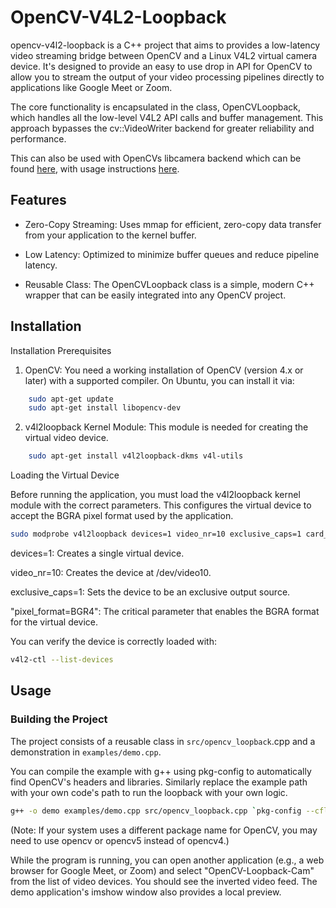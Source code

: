 # OpenCV-V4L2-Loopback
opencv-v4l2-loopback is a C++ project that aims to provides a low-latency video streaming bridge between OpenCV and a Linux V4L2 virtual camera device. It's designed to provide an easy to use drop in API for OpenCV to allow you to stream the output of your video processing pipelines directly to applications like Google Meet or Zoom.

The core functionality is encapsulated in the class, OpenCVLoopback, which handles all the low-level V4L2 API calls and buffer management. This approach bypasses the cv::VideoWriter backend for greater reliability and performance.

This can also be used with OpenCVs libcamera backend which can be found [here](https://github.com/advait-0/opencv), with usage instructions [here](https://gist.github.com/advait-0/0d514a9c4328a28a29b52b297d555c43).

## Features

- Zero-Copy Streaming: Uses mmap for efficient, zero-copy data transfer from your application to the kernel buffer.

- Low Latency: Optimized to minimize buffer queues and reduce pipeline latency.

- Reusable Class: The OpenCVLoopback class is a simple, modern C++ wrapper that can be easily integrated into any OpenCV project.

## Installation
Installation
Prerequisites

1. OpenCV: You need a working installation of OpenCV (version 4.x or later) with a supported compiler. On Ubuntu, you can install it via:
```bash
    sudo apt-get update
    sudo apt-get install libopencv-dev
```

2. v4l2loopback Kernel Module: This module is needed for creating the virtual video device.
```bash
    sudo apt-get install v4l2loopback-dkms v4l-utils
```

Loading the Virtual Device

Before running the application, you must load the v4l2loopback kernel module with the correct parameters. This configures the virtual device to accept the BGRA pixel format used by the application.

```bash
sudo modprobe v4l2loopback devices=1 video_nr=10 exclusive_caps=1 card_label="OpenCV-Loopback-Cam" pixel_format=BGR4
```

devices=1: Creates a single virtual device.

video_nr=10: Creates the device at /dev/video10.

exclusive_caps=1: Sets the device to be an exclusive output source.

"pixel_format=BGR4": The critical parameter that enables the BGRA format for the virtual device.

You can verify the device is correctly loaded with:
```bash
v4l2-ctl --list-devices
```

## Usage
### Building the Project

The project consists of a reusable class in `src/opencv_loopback`.cpp and a demonstration in `examples/demo.cpp`.

You can compile the example with g++ using pkg-config to automatically find OpenCV's headers and libraries.
Similarly replace the example path with your own code's path to run the loopback with your own logic.

```bash
g++ -o demo examples/demo.cpp src/opencv_loopback.cpp `pkg-config --cflags --libs opencv4`
```

(Note: If your system uses a different package name for OpenCV, you may need to use opencv or opencv5 instead of opencv4.)

While the program is running, you can open another application (e.g., a web browser for Google Meet, or Zoom) and select "OpenCV-Loopback-Cam" from the list of video devices. You should see the inverted video feed. The demo application's imshow window also provides a local preview.
